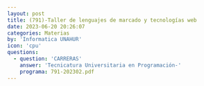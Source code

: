 ```yaml
---
layout: post
title: (791)-Taller de lenguajes de marcado y tecnologías web
date: 2023-06-20 20:26:07
categories: Materias
by: 'Informatica UNAHUR'
icon: 'cpu'
questions:
  - question: 'CARRERAS'
    answer: 'Tecnicatura Universitaria en Programación-'
    programa: 791-202302.pdf
---
```

